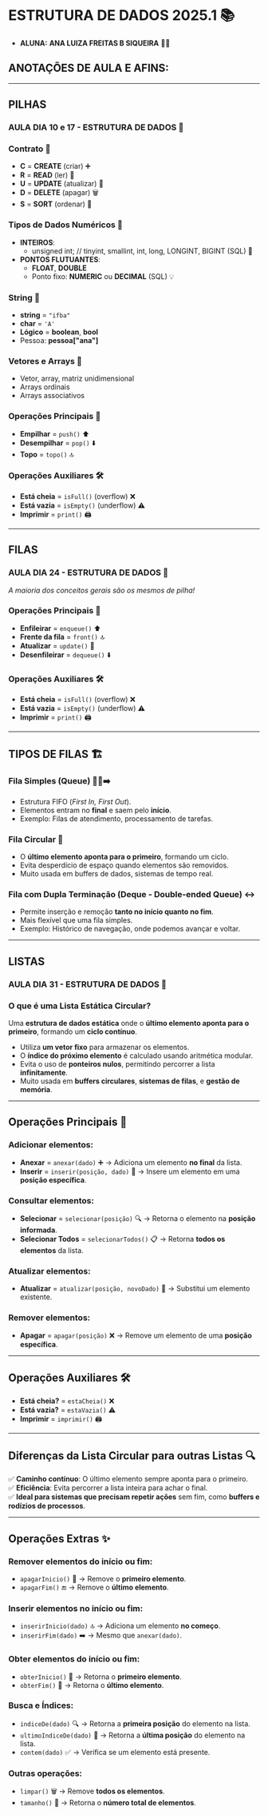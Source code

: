 # **ESTRUTURA DE DADOS 2025.1** 📚

- **ALUNA:** **ANA LUIZA FREITAS B SIQUEIRA** 👩‍🎓

## **ANOTAÇÕES DE AULA E AFINS:**

---

## **PILHAS**

### **AULA DIA 10 e 17 - ESTRUTURA DE DADOS** 📅

### **Contrato** 📝  
- **C** = **CREATE** (criar) ➕  
- **R** = **READ** (ler) 📖  
- **U** = **UPDATE** (atualizar) 🔄  
- **D** = **DELETE** (apagar) 🗑️  
- **S** = **SORT** (ordenar) 🔢

### **Tipos de Dados Numéricos** 🔢  
- **INTEIROS**:  
  - unsigned int; // tinyint, smallint, int, long, LONGINT, BIGINT (SQL) 🔢  
- **PONTOS FLUTUANTES**:  
  - **FLOAT**, **DOUBLE**  
  - Ponto fixo: **NUMERIC** ou **DECIMAL** (SQL) 💡  

### **String** 💬  
- **string** = `"ifba"`  
- **char** = `'A'`  
- **Lógico** = **boolean**, **bool**  
- Pessoa: **pessoa["ana"]**  

### **Vetores e Arrays** 🧮  
- Vetor, array, matriz unidimensional  
- Arrays ordinais  
- Arrays associativos  

### **Operações Principais** 🔧  
- **Empilhar** = `push()` ⬆️  
- **Desempilhar** = `pop()` ⬇️  
- **Topo** = `topo()` 🔝  

### **Operações Auxiliares** 🛠️  
- **Está cheia** = `isFull()` (overflow) ❌  
- **Está vazia** = `isEmpty()` (underflow) ⚠️  
- **Imprimir** = `print()` 🖨️  

---

## **FILAS**

### **AULA DIA 24 - ESTRUTURA DE DADOS** 📅

_A maioria dos conceitos gerais são os mesmos de pilha!_

### **Operações Principais** 🔧  
- **Enfileirar** = `enqueue()` ⬆️  
- **Frente da fila** = `front()` 🔝  
- **Atualizar** = `update()` 🔄  
- **Desenfileirar** = `dequeue()` ⬇️  

### **Operações Auxiliares** 🛠️  
- **Está cheia** = `isFull()` (overflow) ❌  
- **Está vazia** = `isEmpty()` (underflow) ⚠️  
- **Imprimir** = `print()` 🖨️  

---

## **TIPOS DE FILAS** 🏗️  

### **Fila Simples (Queue) 🏃‍♂️➡️**  
- Estrutura FIFO (*First In, First Out*).  
- Elementos entram no **final** e saem pelo **início**.  
- Exemplo: Filas de atendimento, processamento de tarefas.  

### **Fila Circular** 🔄  
- O **último elemento aponta para o primeiro**, formando um ciclo.  
- Evita desperdício de espaço quando elementos são removidos.  
- Muito usada em buffers de dados, sistemas de tempo real.  

### **Fila com Dupla Terminação (Deque - Double-ended Queue) ↔️**  
- Permite inserção e remoção **tanto no início quanto no fim**.  
- Mais flexível que uma fila simples.  
- Exemplo: Histórico de navegação, onde podemos avançar e voltar.  

---

## **LISTAS**

### **AULA DIA 31 - ESTRUTURA DE DADOS** 📅  

### **O que é uma Lista Estática Circular?**  
Uma **estrutura de dados estática** onde o **último elemento aponta para o primeiro**, formando um **ciclo contínuo**.  

- Utiliza **um vetor fixo** para armazenar os elementos.  
- O **índice do próximo elemento** é calculado usando aritmética modular.  
- Evita o uso de **ponteiros nulos**, permitindo percorrer a lista **infinitamente**.  
- Muito usada em **buffers circulares**, **sistemas de filas**, e **gestão de memória**.  

---

## **Operações Principais** 🔧  

### **Adicionar elementos:**  
- **Anexar** = `anexar(dado)` ➕ → Adiciona um elemento **no final** da lista.  
- **Inserir** = `inserir(posição, dado)` 📌 → Insere um elemento em uma **posição específica**.  

### **Consultar elementos:**  
- **Selecionar** = `selecionar(posição)` 🔍 → Retorna o elemento na **posição informada**.  
- **Selecionar Todos** = `selecionarTodos()` 📋 → Retorna **todos os elementos** da lista.  

### **Atualizar elementos:**  
- **Atualizar** = `atualizar(posição, novoDado)` 🔄 → Substitui um elemento existente.  

### **Remover elementos:**  
- **Apagar** = `apagar(posição)` ❌ → Remove um elemento de uma **posição específica**.  

---

## **Operações Auxiliares** 🛠️  
- **Está cheia?** = `estaCheia()` ❌  
- **Está vazia?** = `estaVazia()` ⚠️  
- **Imprimir** = `imprimir()` 🖨️  

---

## **Diferenças da Lista Circular para outras Listas** 🔍  
✅ **Caminho contínuo**: O último elemento sempre aponta para o primeiro.  
✅ **Eficiência**: Evita percorrer a lista inteira para achar o final.  
✅ **Ideal para sistemas que precisam repetir ações** sem fim, como **buffers e rodízios de processos**.  

---

## **Operações Extras** ✨  

### **Remover elementos do início ou fim:**  
- `apagarInicio()` 🚪 → Remove o **primeiro elemento**.  
- `apagarFim()` 🔚 → Remove o **último elemento**.  

### **Inserir elementos no início ou fim:**  
- `inserirInicio(dado)` 🔝 → Adiciona um elemento **no começo**.  
- `inserirFim(dado)` ➡️ → Mesmo que `anexar(dado)`.  

### **Obter elementos do início ou fim:**  
- `obterInicio()` 🏁 → Retorna o **primeiro elemento**.  
- `obterFim()` 🏁 → Retorna o **último elemento**.  

### **Busca e Índices:**  
- `indiceDe(dado)` 🔍 → Retorna a **primeira posição** do elemento na lista.  
- `ultimoIndiceDe(dado)` 🔎 → Retorna a **última posição** do elemento na lista.  
- `contem(dado)` ✅ → Verifica se um elemento está presente.  

### **Outras operações:**  
- `limpar()` 🗑️ → Remove **todos os elementos**.  
- `tamanho()` 📏 → Retorna o **número total de elementos**.  

